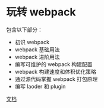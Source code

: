 # 玩转 webpack

包含以下部分：

- 初识 webpack
- webpack 基础用法
- webpack 进阶用法
- 编写可维护的 webpack 构建配置
- webpack 构建速度和体积优化策略
- 通过源代码掌握 webpack 打包原理
- 编写 laoder 和 plugin

[文档](https://blog.ywhoo.cn/docs/engineering/webpack)
